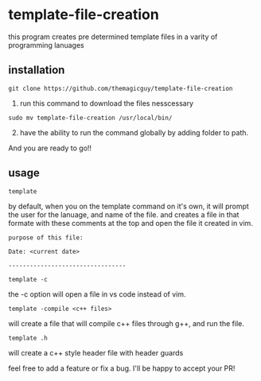 # template-file-creation
this program creates pre determined template files in a varity of programming lanuages

## installation

```
git clone https://github.com/themagicguy/template-file-creation
```

1. run this command to download the files nesscessary

```
sudo mv template-file-creation /usr/local/bin/
```
2. have the ability to run the command globally by adding folder to path. 

And you are ready to go!!

## usage
```
template
```
by default, when you on the template command on it's own, it will prompt the user for the lanuage, and name of the file. and creates a file in that formate with these comments at the top and open the file it created in vim. 
```
purpose of this file:

Date: <current date>

---------------------------------
```

```
template -c
```
the -c option will open a file in vs code instead of vim. 

```
template -compile <c++ files>
```
will create a file that will compile c++ files through g++, and run the file.
```
template .h
```
will create a c++ style header file with header guards 

feel free to add a feature or fix a bug. I'll be happy to accept your PR!
